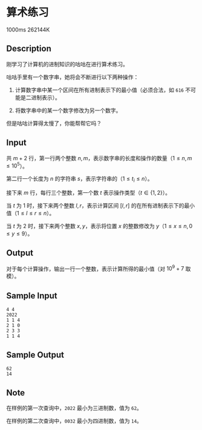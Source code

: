 # 算术练习

1000ms  262144K

## Description

刚学习了计算机的进制知识的咕咕在进行算术练习。

咕咕手里有一个数字串，她将会不断进行以下两种操作：

1. 计算数字串中某一个区间在所有进制表示下的最小值（必须合法，如 `616` 不可能是二进制表示）。

2. 将数字串中的某一个数字修改为另一个数字。

但是咕咕计算得太慢了，你能帮帮它吗？

## Input

共 $m + 2$ 行，第一行两个整数 $n, m$，表示数字串的长度和操作的数量（$1 \leq n, m \leq 10^5$）。

第二行一个长度为 $n$ 的字符串 $s$，表示字符串的（$1 \leq t_i \leq n$）。

接下来 $m$ 行，每行三个整数，第一个数 $t$ 表示操作类型（$t \in \{1, 2\}$）。

当 $t$ 为 $1$ 时，接下来两个整数 $l, r$，表示计算区间 $[l, r]$ 的在所有进制表示下的最小值（$1 \leq l \leq r \leq n$）。

当 $t$ 为 $2$ 时，接下来两个整数 $x, y$，表示将位置 $x$ 的整数修改为 $y$（$1 \leq x \leq n, 0 \leq y \leq 9$）。

## Output

对于每个计算操作，输出一行一个整数，表示计算所得的最小值（对 $10^9 + 7$ 取模）。

## Sample Input

```
4 4
2022
1 1 4
2 1 0
2 3 3
1 1 4
```

## Sample Output

```
62
14
```

## Note

在样例的第一次查询中，`2022` 最小为三进制数，值为 `62`。

在样例的第二次查询中，`0032` 最小为四进制数，值为 `14`。
